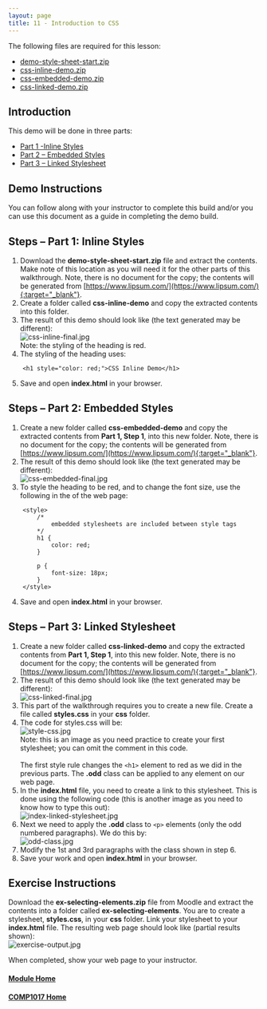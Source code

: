 ```yaml
---
layout: page
title: 11 - Introduction to CSS
---
```

The following files are required for this lesson:

* [demo-style-sheet-start.zip](files/demo-style-sheet-start.zip)
* [css-inline-demo.zip](files/css-inline-demo.zip)
* [css-embedded-demo.zip](files/css-embedded-demo.zip)
* [css-linked-demo.zip](files/css-linked-demo.zip)

## Introduction
This demo will be done in three parts:
* [Part 1 -Inline Styles](#part1)
* [Part 2 – Embedded Styles](#part2)
* [Part 3 – Linked Stylesheet](#part3)

## Demo Instructions
You can follow along with your instructor to complete this build and/or you can use this document as a guide in completing the demo build.

## Steps – <a id="part1">Part 1</a>: Inline Styles
1.	Download the **demo-style-sheet-start.zip** file and extract the contents. Make note of this location as you will need it for the other parts of this walkthrough. Note, there is no document for the copy; the contents will be generated from [https://www.lipsum.com/](https://www.lipsum.com/){:target="_blank"}.
2.	Create a folder called **css-inline-demo** and copy the extracted contents into this folder.
3.	The result of this demo should look like (the text generated may be different):<br>
![css-inline-final.jpg](files/css-inline-final.jpg)<br>
Note: the styling of the heading is red.
4.	The styling of the heading uses:

```html:
    <h1 style="color: red;">CSS Inline Demo</h1>
```

5.	Save and open **index.html** in your browser.

## Steps – <a id="part2">Part 2</a>: Embedded Styles
1.	Create a new folder called **css-embedded-demo** and copy the extracted contents from **Part 1, Step 1**, into this new folder. Note, there is no document for the copy; the contents will be generated from [https://www.lipsum.com/](https://www.lipsum.com/){:target="_blank"}.
2.	The result of this demo should look like (the text generated may be different):<br>
![css-embedded-final.jpg](files/css-embedded-final.jpg)
3.	To style the heading to be red, and to change the font size, use the following in the <head> of the web page:

```html:
    <style>
        /* 
            embedded stylesheets are included between style tags
        */
        h1 {
            color: red;
        }

        p {
            font-size: 18px;
        }
    </style>
```

4.	Save and open **index.html** in your browser.

## Steps – <a id="part3">Part 3</a>: Linked Stylesheet
1.	Create a new folder called **css-linked-demo** and copy the extracted contents from **Part 1, Step 1**, into this new folder. Note, there is no document for the copy; the contents will be generated from [https://www.lipsum.com/](https://www.lipsum.com/){:target="_blank"}.
2.	The result of this demo should look like (the text generated may be different):<br>
![css-linked-final.jpg](files/css-linked-final.jpg)
3.	This part of the walkthrough requires you to create a new file. Create a file called **styles.css** in your **css** folder.
4.	The code for styles.css will be:<br>
![style-css.jpg](files/style-css.jpg)<br>
Note: this is an image as you need practice to create your first stylesheet; you can omit the comment in this code.<br><br>
The first style rule changes the `<h1>` element to red as we did in the previous parts. The **.odd** class can be applied to any element on our web page.
5.	In the **index.html** file, you need to create a link to this stylesheet. This is done using the following code (this is another image as you need to know how to type this out):<br>
![index-linked-stylesheet.jpg](files/index-linked-stylesheet.jpg)
6.	Next we need to apply the **.odd** class to `<p>` elements (only the odd numbered paragraphs). We do this by:<br>
![odd-class.jpg](files/odd-class.jpg)
7.	Modify the 1st and 3rd paragraphs with the class shown in step 6.
8.	Save your work and open **index.html** in your browser.

## Exercise Instructions
Download the **ex-selecting-elements.zip** file from Moodle and extract the contents into a folder called **ex-selecting-elements**. You are to create a stylesheet, **styles.css**, in your **css** folder. Link your stylesheet to your **index.html** file. The resulting web page should look like (partial results shown):<br>
![exercise-output.jpg](files/exercise-output.jpg)

When completed, show your web page to your instructor.

#### [Module Home](../)
#### [COMP1017 Home](../../)
